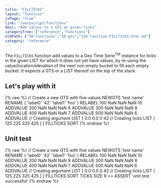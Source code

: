 ```yaml
---
title: "FILLTICKS"
layout: "function"
isPage: "true"
link: "/warpscript/functions"
desc: "Add values to a GTS at given ticks"
categoryTree: ["reference","functions"]
oldPath: ["30-functions","50-gts","510-function_FILLTICKS.html.md"]
category: "reference"
---
```

 

The `FILLTICKS` function add values to a Geo Time Serie<sup>TM</sup> instance for ticks in the given LIST for which it does not yet have values, by re-using the value/location/elevation of the next non empty bucket to fill each empty bucket. It expects a GTS or a LIST thereof on the top of the stack.

## Let's play with it ##

{% raw %}
<warp10-warpscript-widget backend="{{backend}}"  exec-endpoint="{{execEndpoint}}">
// Create a new GTS with five values 
NEWGTS 'test name' RENAME
{ 'label0' '42' 'label1' 'foo' } RELABEL
100  NaN NaN NaN 10 ADDVALUE
200  NaN NaN NaN  9 ADDVALUE
300  NaN NaN NaN  8 ADDVALUE
400  NaN NaN NaN  7 ADDVALUE
500  NaN NaN NaN  6 ADDVALUE
// Creating argument LIST
[
  0.0 0.0 0 42
  // Creating ticks LIST
  [ 125 225 325 425 ]
]
FILLTICKS
SORT
</warp10-warpscript-widget>
{% endraw %}

## Unit test ##

{% raw %}
<warp10-warpscript-widget backend="{{backend}}"  exec-endpoint="{{execEndpoint}}">
// Create a new GTS with five values 
NEWGTS 'test name' RENAME
{ 'label0' '42' 'label1' 'foo' } RELABEL
100  NaN NaN NaN 10 ADDVALUE
200  NaN NaN NaN  9 ADDVALUE
300  NaN NaN NaN  8 ADDVALUE
400  NaN NaN NaN  7 ADDVALUE
500  NaN NaN NaN  6 ADDVALUE
// Creating argument LIST
[
  0.0 0.0 0 42
  // Creating ticks LIST
  [ 125 225 325 425 ]
]
FILLTICKS
SORT
TICKS
SIZE
9 == ASSERT
'unit test successful'
</warp10-warpscript-widget>
{% endraw %}
